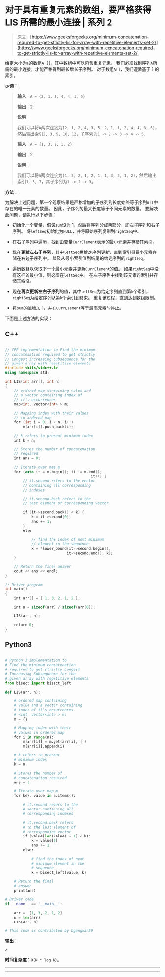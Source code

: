 # 对于具有重复元素的数组，要严格获得 LIS 所需的最小连接 | 系列 2

> 原文：[https://www.geeksforgeeks.org/minimum-concatenation-required-to-get-strictly-lis-for-array-with-repetitive-elements-set-2/](https://www.geeksforgeeks.org/minimum-concatenation-required-to-get-strictly-lis-for-array-with-repetitive-elements-set-2/)

给定大小为`n`的数组`A []`，其中数组中可以包含重复元素。 我们必须找到序列`A`所需的最小连接，才能严格得到最长增长子序列。 对于数组`A[]`，我们遵循基于 1 的索引。

**示例**：

> **输入**：`A = {2, 1, 2, 4, 4, 3, 5}`
>
> **输出**：2
>
> **说明**：
>
> 我们可以将`A`两次连接为`[2, 1, 2, 4, 3, 5, 2, 1, 1, 2, 4, 4, 3, 5]`，然后输出索引`2, 3, 5, 10, 12`，子序列为`1 -> 2 -> 3 -> 4 -> 5`.
>
> **输入**：`A = {1, 3, 2, 1, 2}`
>
> **输出**：2
>
> **说明**：
>
> 我们可以将`A`两次连接为`[1, 3, 2, 1, 2, 1, 1, 3, 2, 1, 2]`，然后输出索引`1, 3, 7`，其子序列为`1 -> 2 -> 3`。

**方法**：

为解决上述问题，第一个观察结果是严格增加的子序列的长度始终等于序列`A[]`中存在的唯一元素的数量。 因此，子序列的最大长度等于不同元素的数量。 要解决此问题，请执行以下步骤：

*   初始化一个变量，假设`sum`设为 1，然后将序列分成两部分，即左子序列和右子序列。 将`leftSeq`初始化为`NULL`，并将原始序列复制到`rightSeq`中。

*   在右子序列中遍历，找到由变量`CurrElement`表示的最小元素并存储其索引。

*   现在**更新左右子序列**，其中`leftSeq`用给定序列更新，直到索引将最小元素存储在右边子序列中。 以及从最小索引值到结尾的给定序列的`rightSeq`。

*   遍历数组以获取下一个最小元素并更新`CurrElement`的值。 如果`rightSeq`中没有这样的最小值，则必须在`leftSeq`中。 在左子序列中找到该元素的索引并存储其索引。

*   现在**再次更新左右子序列**的值，其中`leftSeq`为给定序列直到第`k`个索引，`rightSeq`为给定序列从第`k`个索引到结束。 重复该过程，直到达到数组限制。

*   将`sum`的值增加 1，并在`CurrElement`等于最高元素时停止。

下面是上述方法的实现：

## C++

```cpp

// CPP implementation to Find the minimum 
// concatenation required to get strictly 
// Longest Increasing Subsequence for the
// given array with repetitive elements
#include <bits/stdc++.h>
using namespace std;

int LIS(int arr[], int n)
{
    // ordered map containing value and 
    // a vector containing index of 
    // it's occurrences
    map<int, vector<int> > m;

    // Mapping index with their values 
    // in ordered map
    for (int i = 0; i < n; i++)
        m[arr[i]].push_back(i);

    // k refers to present minimum index
    int k = n;

    // Stores the number of concatenation 
    // required
    int ans = 0;

    // Iterate over map m
    for (auto it = m.begin(); it != m.end(); 
                                       it++) {
        // it.second refers to the vector
        // containing all corresponding 
        // indexes

        // it.second.back refers to the 
        // last element of corresponding vector

        if (it->second.back() < k) {
            k = it->second[0];
            ans += 1;
        }
        else

            // find the index of next minimum
            // element in the sequence
            k = *lower_bound(it->second.begin(),
                            it->second.end(), k);
    }

    // Return the final answer
    cout << ans << endl;
}

// Driver program
int main()
{
    int arr[] = { 1, 3, 2, 1, 2 };

    int n = sizeof(arr) / sizeof(arr[0]);

    LIS(arr, n);

    return 0;
}

```

## Python3

```py

# Python 3 implementation to 
# Find the minimum concatenation 
# required to get strictly Longest 
# Increasing Subsequence for the
# given array with repetitive elements
from bisect import bisect_left

def LIS(arr, n):

    # ordered map containing 
    # value and a vector containing 
    # index of it's occurrences
    # <int, vector<int> > m;
    m = {}

    # Mapping index with their 
    # values in ordered map
    for i in range(n):
        m[arr[i]] = m.get(arr[i], [])
        m[arr[i]].append(i)

    # k refers to present
    # minimum index
    k = n

    # Stores the number of 
    # concatenation required
    ans = 1

    # Iterate over map m
    for key, value in m.items():

        # it.second refers to the 
        # vector containing all 
        # corresponding indexes

        # it.second.back refers 
        # to the last element of 
        # corresponding vector
        if (value[len(value) - 1] < k):
            k = value[0]
            ans += 1
        else:

            # find the index of next 
            # minimum element in the 
            # sequence
            k = bisect_left(value, k)

    # Return the final 
    # answer
    print(ans)

# Driver code
if __name__ == '__main__':

    arr =  [1, 3, 2, 1, 2]
    n = len(arr)
    LIS(arr, n)

# This code is contributed by bgangwar59

```

**输出**： 

```
2

```

**时间复杂度**：`O(N * log N)`。



* * *

* * *



